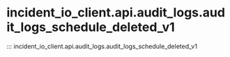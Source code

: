 # incident_io_client.api.audit_logs.audit_logs_schedule_deleted_v1

::: incident_io_client.api.audit_logs.audit_logs_schedule_deleted_v1
